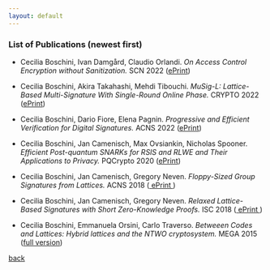 ```yaml
---
layout: default
---
```


### List of Publications (newest first)

- Cecilia Boschini, Ivan Damgård, Claudio Orlandi.
  <i> On Access Control Encryption without Sanitization.</i>
  SCN 2022 ([ePrint](https://eprint.iacr.org/2022/854.pdf))
  
- Cecilia Boschini, Akira Takahashi, Mehdi Tibouchi.
  <i> MuSig-L: Lattice-Based Multi-Signature With Single-Round Online Phase. </i>
  CRYPTO 2022  ([ePrint](https://eprint.iacr.org/2022/1036.pdf))
  
- Cecilia Boschini, Dario Fiore, Elena Pagnin.
  <i> Progressive and Efficient Verification for Digital Signatures.</i>
  ACNS 2022 ([ePrint](https://eprint.iacr.org/2021/832.pdf))
  
 - Cecilia Boschini, Jan Camenisch, Max Ovsiankin, Nicholas Spooner.
   <i> Efficient Post-quantum SNARKs for RSIS and RLWE and Their Applications to Privacy. </i>
   PQCrypto 2020 ([ePrint](https://eprint.iacr.org/2020/1190.pdf))
  
 - Cecilia Boschini, Jan Camenisch, Gregory Neven.
   <i> Floppy-Sized Group Signatures from Lattices. </i>
   ACNS 2018 (<a href="https://eprint.iacr.org/2018/453.pdf"> ePrint </a>)
  
 - Cecilia Boschini, Jan Camenisch, Gregory Neven.
   <i> Relaxed Lattice-Based Signatures with Short Zero-Knowledge Proofs. </i>
   ISC 2018 (<a href="https://eprint.iacr.org/2017/1123.pdf"> ePrint </a>)
  
 - Cecilia Boschini, Emmanuela Orsini, Carlo Traverso.
  <i> Betweeen Codes and Lattices: Hybrid lattices and the NTWO cryptosystem. </i>
   MEGA 2015 ([full version](https://cseao.github.io/papr/MEGA2015.pdf))
  
[back](./biblio.html)
